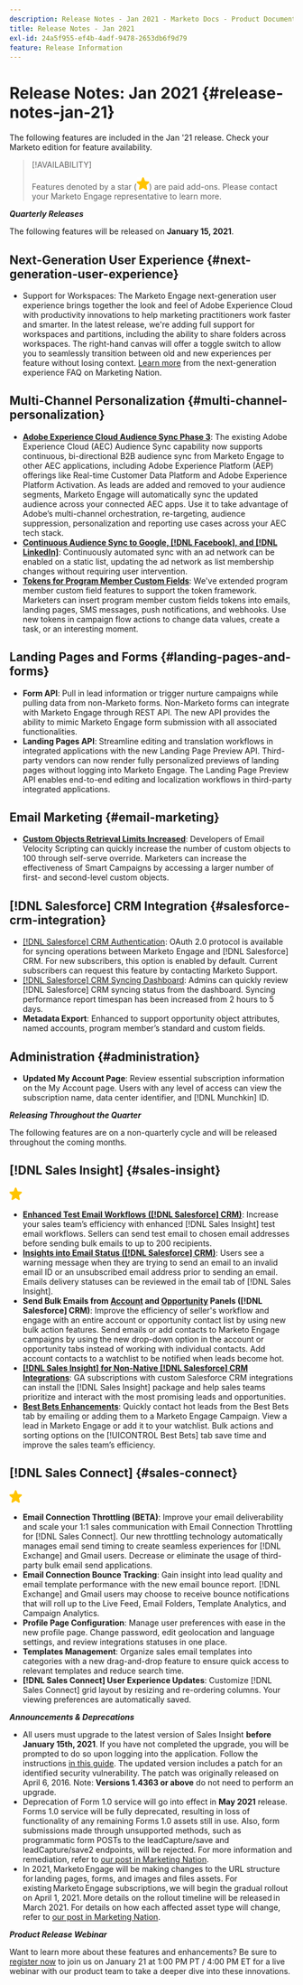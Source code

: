 ```yaml
---
description: Release Notes - Jan 2021 - Marketo Docs - Product Documentation
title: Release Notes - Jan 2021
exl-id: 24a5f955-ef4b-4adf-9478-2653db6f9d79
feature: Release Information
---
```

# Release Notes: Jan 2021 {#release-notes-jan-21}

The following features are included in the Jan '21 release. Check your Marketo edition for feature availability.

>[!AVAILABILITY]
>
>Features denoted by a star (![(star)](assets/yellow-star.png)) are paid add-ons. Please contact your Marketo Engage representative to learn more.

**_Quarterly Releases_**

The following features will be released on **January 15, 2021**.

## Next-Generation User Experience {#next-generation-user-experience}

* Support for Workspaces: The Marketo Engage next-generation user experience brings together the look and feel of Adobe Experience Cloud with productivity innovations to help marketing practitioners work faster and smarter. In the latest release, we're adding full support for workspaces and partitions, including the ability to share folders across workspaces. The right-hand canvas will offer a toggle switch to allow you to seamlessly transition between old and new experiences per feature without losing context. [Learn more](https://nation.marketo.com/t5/The-modern-ux/modern-ux-FAQ/ba-p/307124) from the next-generation experience FAQ on Marketing Nation.

## Multi-Channel Personalization {#multi-channel-personalization}

* **[Adobe Experience Cloud Audience Sync Phase 3](/help/marketo/product-docs/core-marketo-concepts/smart-lists-and-static-lists/static-lists/send-a-list-to-adobe-experience-cloud.md)**: The existing Adobe Experience Cloud (AEC) Audience Sync capability now supports continuous, bi-directional B2B audience sync from Marketo Engage to other AEC applications, including Adobe Experience Platform (AEP) offerings like Real-time Customer Data Platform and Adobe Experience Platform Activation.  As leads are added and removed to your audience segments, Marketo Engage will automatically sync the updated audience across your connected AEC apps. Use it to take advantage of Adobe’s multi-channel orchestration, re-targeting, audience suppression, personalization and reporting use cases across your AEC tech stack.
* **[Continuous Audience Sync to Google, [!DNL Facebook], and [!DNL LinkedIn]](/help/marketo/product-docs/demand-generation/ad-network-integrations/send-a-list-to-an-ad-network.md)**: Continuously automated sync with an ad network can be enabled on a static list, updating the ad network as list membership changes without requiring user intervention.
* **[Tokens for Program Member Custom Fields](/help/marketo/product-docs/core-marketo-concepts/programs/tokens/program-member-custom-field-tokens.md)**: We've extended program member custom field features to support the token framework. Marketers can insert program member custom fields tokens into emails, landing pages, SMS messages, push notifications, and webhooks. Use new tokens in campaign flow actions to change data values, create a task, or an interesting moment.

## Landing Pages and Forms {#landing-pages-and-forms}

* **Form API**: Pull in lead information or trigger nurture campaigns while pulling data from non-Marketo forms. Non-Marketo forms can integrate with Marketo Engage through REST API. The new API provides the ability to mimic Marketo Engage form submission with all associated functionalities.
* **Landing Pages API**: Streamline editing and translation workflows in integrated applications with the new Landing Page Preview API. Third-party vendors can now render fully personalized previews of landing pages without logging into Marketo Engage.  The Landing Page Preview API enables end-to-end editing and localization workflows in third-party integrated applications.

## Email Marketing {#email-marketing}

* **[Custom Objects Retrieval Limits Increased](/help/marketo/product-docs/administration/email-setup/change-custom-object-retrieval-limits-in-velocity-scripting.md)**: Developers of Email Velocity Scripting can quickly increase the number of custom objects to 100 through self-serve override. Marketers can increase the effectiveness of Smart Campaigns by accessing a larger number of first- and second-level custom objects.

## [!DNL Salesforce] CRM Integration {#salesforce-crm-integration}

* [[!DNL Salesforce] CRM Authentication](/help/marketo/product-docs/crm-sync/salesforce-sync/log-in-using-oauth-2-0.md): OAuth 2.0 protocol is available for syncing operations between Marketo Engage and [!DNL Salesforce] CRM. For new subscribers, this option is enabled by default. Current subscribers can request this feature by contacting Marketo Support.
* [[!DNL Salesforce] CRM Syncing Dashboard](/help/marketo/product-docs/crm-sync/salesforce-sync/salesforce-sync-errors.md): Admins can quickly review [!DNL Salesforce] CRM syncing status from the dashboard. Syncing performance report timespan has been increased from 2 hours to 5 days.
* **Metadata Export**: Enhanced to support opportunity object attributes, named accounts, program member’s standard and custom fields.

## Administration {#administration}

* **Updated My Account Page**: Review essential subscription information on the My Account page. Users with any level of access can view the subscription name, data center identifier, and [!DNL Munchkin] ID.

**_Releasing Throughout the Quarter_**

The following features are on a non-quarterly cycle and will be released throughout the coming months.

## [!DNL Sales Insight] {#sales-insight}

![(star)](assets/yellow-star.png)

* **[Enhanced Test Email Workflows ([!DNL Salesforce] CRM)](/help/marketo/product-docs/marketo-sales-insight/msi-for-salesforce/features/actions-in-the-msi-panel/send-marketo-email/send-a-test-email.md)**: Increase your sales team’s efficiency with enhanced [!DNL Sales Insight] test email workflows. Sellers can send test email to chosen email addresses before sending bulk emails to up to 200 recipients.
* **[Insights into Email Status ([!DNL Salesforce] CRM)](/help/marketo/product-docs/marketo-sales-insight/msi-for-salesforce/features/tabs-in-the-msi-panel/email-tab.md)**: Users see a warning message when they are trying to send an email to an invalid email ID or an unsubscribed email address prior to sending an email.  Emails delivery statuses can be reviewed in the email tab of [!DNL Sales Insight].
* **Send Bulk Emails from [Account](/help/marketo/product-docs/marketo-sales-insight/msi-for-salesforce/features/msi-feature-overview.md#account-layout) and [Opportunity](/help/marketo/product-docs/marketo-sales-insight/msi-for-salesforce/features/msi-feature-overview.md#opportunity-layout) Panels ([!DNL Salesforce] CRM)**: Improve the efficiency of seller's workflow and engage with an entire account or opportunity contact list by using new bulk action features. Send emails or add contacts to Marketo Engage campaigns by using the new drop-down option in the account or opportunity tabs instead of working with individual contacts. Add account contacts to a watchlist to be notified when leads become hot.
* **[[!DNL Sales Insight] for Non-Native [!DNL Salesforce] CRM Integrations](/help/marketo/product-docs/marketo-sales-insight/sales-insight-for-non-native-salesforce-integrations.md)**: GA subscriptions with custom Salesforce CRM integrations can install the [!DNL Sales Insight] package and help sales teams prioritize and interact with the most promising leads and opportunities.
* **[Best Bets Enhancements](/help/marketo/product-docs/marketo-sales-insight/msi-for-salesforce/features/marketo-tab/best-bets.md)**: Quickly contact hot leads from the Best Bets tab by emailing or adding them to a Marketo Engage Campaign. View a lead in Marketo Engage or add it to your watchlist. Bulk actions and sorting options on the [!UICONTROL Best Bets] tab save time and improve the sales team’s efficiency.

## [!DNL Sales Connect] {#sales-connect}

![(star)](assets/yellow-star.png)

* **Email Connection Throttling (BETA)**: Improve your email deliverability and scale your 1:1 sales communication with Email Connection Throttling for [!DNL Sales Connect]. Our new throttling technology automatically manages email send timing to create seamless experiences for [!DNL Exchange] and Gmail users. Decrease or eliminate the usage of third-party bulk email send applications.
* **Email Connection Bounce Tracking**: Gain insight into lead quality and email template performance with the new email bounce report. [!DNL Exchange] and Gmail users may choose to receive bounce notifications that will roll up to the Live Feed, Email Folders, Template Analytics, and Campaign Analytics.
* **Profile Page Configuration**: Manage user preferences with ease in the new profile page. Change password, edit geolocation and language settings, and review integrations statuses in one place.
* **Templates Management**: Organize sales email templates into categories with a new drag-and-drop feature to ensure quick access to relevant templates and reduce search time.
* **[!DNL Sales Connect] User Experience Updates**: Customize [!DNL Sales Connect] grid layout by resizing and re-ordering columns. Your viewing preferences are automatically saved.

**_Announcements & Deprecations_**

* All users must upgrade to the latest version of Sales Insight **before January 15th, 2021**. If you have not completed the upgrade, you will be prompted to do so upon logging into the application. Follow the instructions [in this guide](/help/marketo/product-docs/marketo-sales-insight/msi-for-salesforce/upgrading/upgrading-your-msi-package.md). The updated version includes a patch for an identified security vulnerability. The patch was originally released on April 6, 2016. Note: **Versions 1.4363 or above** do not need to perform an upgrade.
* Deprecation of Form 1.0 service will go into effect in **May 2021** release. Forms 1.0 service will be fully deprecated, resulting in loss of functionality of any remaining Forms 1.0 assets still in use. Also, form submissions made through unsupported methods, such as programmatic form POSTs to the leadCapture/save and leadCapture/save2 endpoints, will be rejected. For more information and remediation, refer to [our post in Marketing Nation](https://nation.marketo.com/t5/Product-Documents/Upcoming-Changes-to-the-Marketo-Engage-Form-Platform/ta-p/306631).
* In 2021, Marketo Engage will be making changes to the URL structure for landing pages, forms, and images and files assets. For existing Marketo Engage subscriptions, we will begin the gradual rollout on April 1, 2021. More details on the rollout timeline will be released in March 2021. For details on how each affected asset type will change, refer to [our post in Marketing Nation](https://nation.marketo.com/t5/Product-Documents/Upcoming-Changes-to-Design-Studio-URLs/ta-p/306632).

**_Product Release Webinar_**

Want to learn more about these features and enhancements? Be sure to [register now](https://engage.marketo.com/January_21_Release_Webinar_Registration.html) to join us on January 21 at 1:00 PM PT / 4:00 PM ET for a live webinar with our product team to take a deeper dive into these innovations.
